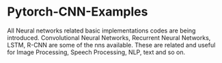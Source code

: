 # Pytorch-CNN-Examples
All Neural networks related basic implementations codes are being introduced. Convolutional Neural Networks, Recurrent Neural Networks, LSTM, R-CNN are some of the nns available. These are related and useful for Image Processing, Speech Processing, NLP, text and so on.
